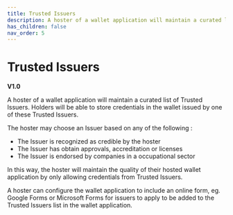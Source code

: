 ```yaml
---
title: Trusted Issuers
description: A hoster of a wallet application will maintain a curated list of Trusted Issuers.
has_children: false
nav_order: 5
---
```


# Trusted Issuers
**V1.0**

A hoster of a wallet application will maintain a curated list of Trusted Issuers. Holders will be able to store credentials in the wallet issued by one of these Trusted Issuers.

The hoster may choose an Issuer based on any of the following :

- The Issuer is recognized as credible by the hoster
- The Issuer has obtain approvals, accreditation or licenses 
- The Issuer is endorsed by companies in a occupational sector

In this way, the hoster will maintain the quality of their hosted wallet application by only allowing credentials from Trusted Issuers.

A hoster can configure the wallet application to include an online form, eg. Google Forms or Microsoft Forms for issuers to apply to be added to the Trusted Issuers list in the wallet application.
